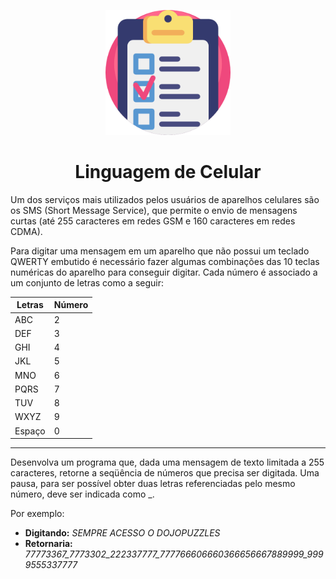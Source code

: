 
<p align="center">
<img width="200" src="../docs/images/test-icon.png">
</p>
<h1 align="center">Linguagem de Celular</h1>


Um dos serviços mais utilizados pelos usuários de aparelhos celulares são os SMS (Short Message Service), que permite o envio de mensagens curtas (até 255 caracteres em redes GSM e 160 caracteres em redes CDMA).

Para digitar uma mensagem em um aparelho que não possui um teclado QWERTY embutido é necessário fazer algumas combinações das 10 teclas numéricas do aparelho para conseguir digitar. Cada número é associado a um conjunto de letras como a seguir:

|Letras|Número|
|--|--|
|ABC|2|
|DEF|3|
|GHI|4|
|JKL|5|
|MNO|6|
|PQRS|7|
|TUV|8|
|WXYZ|9|
|Espaço|0|

<hr>

Desenvolva um programa que, dada uma mensagem de texto limitada a 255 caracteres, retorne a seqüência de números que precisa ser digitada. Uma pausa, para ser possível obter duas letras referenciadas pelo mesmo número, deve ser indicada como _.

Por exemplo:
- **Digitando:**  *SEMPRE ACESSO O DOJOPUZZLES*
 - **Retornaria:**   *77773367_7773302_222337777_777766606660366656667889999_9999555337777*



